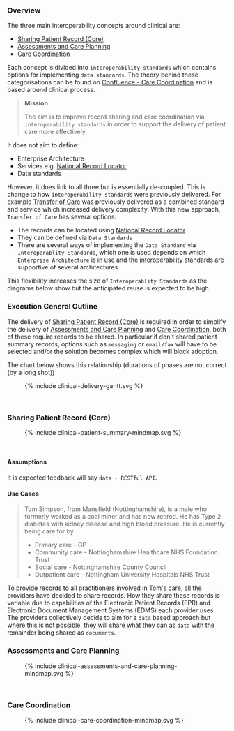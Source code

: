 ### Overview

The three main interoperability concepts around clinical are:

- [Sharing Patient Record (Core)](#sharing-patient-record-core)
- [Assessments and Care Planning](#assessments-and-care-planning)
- [Care Coordination](#care-coordination)

Each concept is divided into `interoperability standards` which contains options for implementing `data standards`. The theory behind these categorisations can be found on [Confluence - Care Coordination](https://nhsd-confluence.digital.nhs.uk/display/IOPS/Care+Coordination) and is based around clinical process.

> **Mission**
> 
> The aim is to improve record sharing and care coordination via `interoperability standards` in order to support the delivery of patient care more effectively.

It does not aim to define: 

- Enterprise Architecture
- Services e.g. [National Record Locator](https://digital.nhs.uk/developer/api-catalogue/national-record-locator-fhir/v3/producer)
- Data standards

However, it does link to all three but is essentially de-coupled. This is change to how `interoperability standards` were previously delivered. For example [Transfer of Care](https://digital.nhs.uk/services/transfer-of-care-initiative) was previously delivered as a combined standard and service which increased delivery complexity. With this new approach, `Transfer of Care` has several options:
- The records can be located using [National Record Locator](https://digital.nhs.uk/developer/api-catalogue/national-record-locator-fhir/v3/producer)
- They can be defined via `Data Standards`
- There are several ways of implementing the `Data Standard` via `Interoperablity Standards`, which one is used depends on which `Enterprise Architecture` is in use and the interoperability standards are supportive of several architectures. 

This flexibility increases the size of `Interoperablity Standards` as the diagrams below show but the anticipated reuse is expected to be high.  

### Execution General Outline

The delivery of [Sharing Patient Record (Core)](#sharing-patient-record-core) is required in order to simplify the delivery of [Assessments and Care Planning](#assessments-and-care-planning) and [Care Coordination](#care-coordination), both of these require records to be shared. In particular if don't shared patient summary records, options such as `messaging` or `email/fax` will have to be selected and/or the solution becomes complex which will block adoption. 

The chart below shows this relationship (durations of phases are not correct (by a long shot))

<figure>{% include clinical-delivery-gantt.svg %}</figure>
<br clear="all"/>


### Sharing Patient Record (Core)

<figure>{% include clinical-patient-summary-mindmap.svg %}</figure>
<br clear="all"/>

#### Assumptions

It is expected feedback will say `data - RESTful API`.  

#### Use Cases

> Tom Simpson, from Mansfield (Nottinghamshire), is a male who formerly worked as a coal miner and has now retired. He has Type 2 diabetes with kidney disease and high blood pressure. He is currently being care for by 
>  - Primary care - GP
>  - Community care - Nottinghamshire Healthcare NHS Foundation Trust
>  - Social care - Nottinghamshire County Council
>  - Outpatient care - Nottingham University Hospitals NHS Trust

To provide records to all practitioners involved in Tom's care, all the providers have decided to share records. How they share these records is variable due to capabilities of the Electronic Patient Records (EPR) and Electronic Document Management Systems (EDMS) each provider uses. The providers collectively decide to aim for a `data` based approach but where this is not possible, they will share what they can as `data` with the remainder being shared as `documents`.


### Assessments and Care Planning

<figure>{% include clinical-assessments-and-care-planning-mindmap.svg %}</figure>
<br clear="all"/>

### Care Coordination

<figure>{% include clinical-care-coordination-mindmap.svg %}</figure>
<br clear="all"/>
